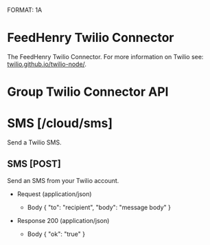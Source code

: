 FORMAT: 1A

# FeedHenry Twilio Connector

The FeedHenry Twilio Connector. For more information on Twilio see: [twilio.github.io/twilio-node/](http://twilio.github.io/twilio-node/).

# Group Twilio Connector API

# SMS [/cloud/sms]

Send a Twilio SMS.

## SMS [POST] 

Send an SMS from your Twilio account.

+ Request (application/json)
    + Body
            {
              "to": "recipient",
              "body": "message body"
            }

+ Response 200 (application/json)
    + Body
            {
              "ok": "true"
            }


